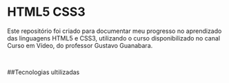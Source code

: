 # HTML5 CSS3

Este repositório foi criado para documentar meu progresso no aprendizado das linguagens HTML5 e CSS3, utilizando o curso disponibilizado no canal Curso em Vídeo, do professor Gustavo Guanabara.

<br>

##Tecnologias ultilizadas 

